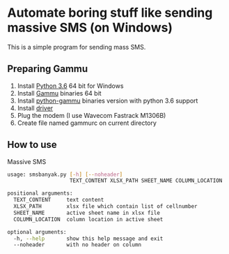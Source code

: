 # Automate boring stuff like sending massive SMS (on Windows)

This is a simple program for sending mass SMS.

## Preparing Gammu
1. Install [Python 3.6](https://www.python.org/downloads/windows/) 64 bit for Windows
2. Install [Gammu](https://dl.cihar.com/gammu/releases/windows/Gammu-1.39.0-Windows-64bit.exe) binaries 64 bit
3. Install [python-gammu](https://dl.cihar.com/python-gammu/win32/python-gammu-2.11.win-amd64-py3.6.exe) binaries version with python 3.6 support
4. Install [driver](http://www.totalcardiagnostics.com/support/Knowledgebase/Article/View/92/20/prolific-usb-to-serial-fix-official-solution-to-code-10-error)
5. Plug the modem (I use Wavecom Fastrack M1306B)
6. Create file named gammurc on current directory

## How to use
Massive SMS

```sh
usage: smsbanyak.py [-h] [--noheader]
                    TEXT_CONTENT XLSX_PATH SHEET_NAME COLUMN_LOCATION

positional arguments:
  TEXT_CONTENT     text content
  XLSX_PATH        xlsx file which contain list of cellnumber
  SHEET_NAME       active sheet name in xlsx file
  COLUMN_LOCATION  column location in active sheet

optional arguments:
  -h, --help       show this help message and exit
  --noheader       with no header on column
```
